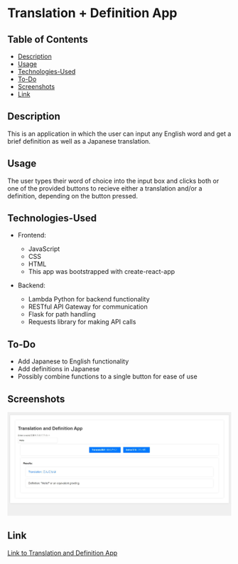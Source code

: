 # Translation + Definition App

## Table of Contents

- [Description](#description)
- [Usage](#usage)
- [Technologies-Used](#technologies-used)
- [To-Do](#to-do)
- [Screenshots](#screenshots)
- [Link](#link)

## Description

This is an application in which the user can input any English word and get a brief definition as well as a Japanese translation.

## Usage

The user types their word of choice into the input box and clicks both or one of the provided buttons to recieve either a translation and/or a definition, depending on the button pressed.

## Technologies-Used

- Frontend:

  - JavaScript
  - CSS
  - HTML
  - This app was bootstrapped with create-react-app

- Backend:
  - Lambda Python for backend functionality
  - RESTful API Gateway for communication
  - Flask for path handling
  - Requests library for making API calls

## To-Do

- Add Japanese to English functionality
- Add definitions in Japanese
- Possibly combine functions to a single button for ease of use

## Screenshots

![Tranlation+Definition App Screenshot](docs/Translation-app-screenshot.JPG)

## Link

[Link to Translation and Definition App](https://main.d916lbd27q0kh.amplifyapp.com/)
